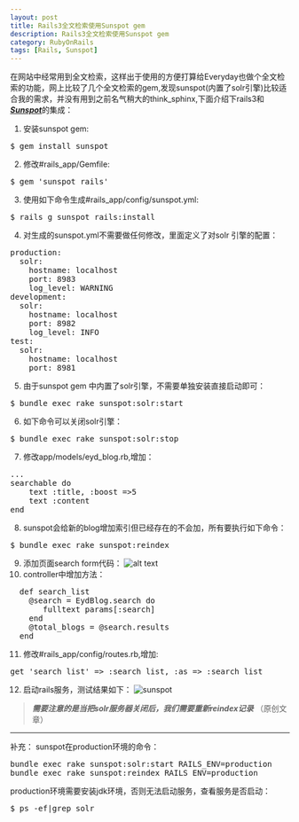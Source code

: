 ```yaml
---
layout: post
title: Rails3全文检索使用Sunspot gem
description: Rails3全文检索使用Sunspot gem
category: RubyOnRails
tags: [Rails, Sunspot]
---
```

在网站中经常用到全文检索，这样出于使用的方便打算给Everyday也做个全文检索的功能，网上比较了几个全文检索的gem,发现sunspot(内置了solr引擎)比较适合我的需求，并没有用到之前名气稍大的think_sphinx,下面介绍下rails3和[***Sunspot***][1]的集成：

 1. 安装sunspot gem:
<pre>
$ gem install sunspot
</pre>
 2. 修改#rails_app/Gemfile:
<pre>
$ gem 'sunspot_rails'
</pre>
 3. 使用如下命令生成#rails_app/config/sunspot.yml:
<pre>
$ rails g sunspot_rails:install
</pre>
 4. 对生成的sunspot.yml不需要做任何修改，里面定义了对solr 引擎的配置：
<pre>
production:
  solr:
    hostname: localhost
    port: 8983
    log_level: WARNING
development:
  solr:
    hostname: localhost
    port: 8982
    log_level: INFO
test:
  solr:
    hostname: localhost
    port: 8981
</pre>
 5. 由于sunspot gem 中内置了solr引擎，不需要单独安装直接启动即可：
<pre>
$ bundle exec rake sunspot:solr:start
</pre>
 6. 如下命令可以关闭solr引擎：
<pre>
$ bundle exec rake sunspot:solr:stop
</pre>
 7. 修改app/models/eyd_blog.rb,增加：
<pre>
...
searchable do
    text :title, :boost =>5
    text :content
end
</pre>
 8. sunspot会给新的blog增加索引但已经存在的不会加，所有要执行如下命令：
<pre>
$ bundle exec rake sunspot:reindex
</pre>
 9. 添加页面search form代码：
![alt text][2]
 10. controller中增加方法：
<pre>
  def search_list
    @search = EydBlog.search do
       fulltext params[:search]
    end
    @total_blogs = @search.results
  end
</pre>
 11. 修改#rails_app/config/routes.rb,增加:
<pre>
get 'search_list' => :search_list, :as => :search_list
</pre>
 12. 启动rails服务，测试结果如下：
![sunspot][3]

> ***需要注意的是当把solr服务器关闭后，我们需要重新reindex记录*** （原创文章）

----------
补充：
sunspot在production环境的命令：
<pre>
bundle exec rake sunspot:solr:start RAILS_ENV=production
bundle exec rake sunspot:reindex RAILS_ENV=production
</pre>
production环境需要安装jdk环境，否则无法启动服务，查看服务是否启动：
<pre>
$ ps -ef|grep solr
</pre>

  [1]: http://outoftime.github.com/sunspot/ "sunspot"
  [2]: http://cms.everyday-cn.com/system/pictures/973/large__search.png?1320390727 "search code"
  [3]: http://cms.everyday-cn.com/system/pictures/974/large_result_list.png?1320391117 "search_results"
